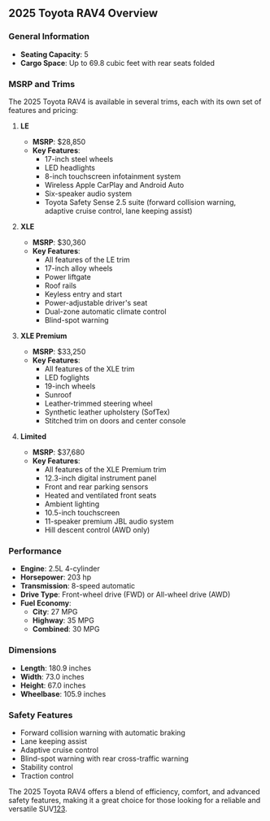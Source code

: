 ## 2025 Toyota RAV4 Overview

### General Information
- **Seating Capacity**: 5
- **Cargo Space**: Up to 69.8 cubic feet with rear seats folded

### MSRP and Trims
The 2025 Toyota RAV4 is available in several trims, each with its own set of features and pricing:

1. **LE**
   - **MSRP**: $28,850
   - **Key Features**:
     - 17-inch steel wheels
     - LED headlights
     - 8-inch touchscreen infotainment system
     - Wireless Apple CarPlay and Android Auto
     - Six-speaker audio system
     - Toyota Safety Sense 2.5 suite (forward collision warning, adaptive cruise control, lane keeping assist)

2. **XLE**
   - **MSRP**: $30,360
   - **Key Features**:
     - All features of the LE trim
     - 17-inch alloy wheels
     - Power liftgate
     - Roof rails
     - Keyless entry and start
     - Power-adjustable driver's seat
     - Dual-zone automatic climate control
     - Blind-spot warning

3. **XLE Premium**
   - **MSRP**: $33,250
   - **Key Features**:
     - All features of the XLE trim
     - LED foglights
     - 19-inch wheels
     - Sunroof
     - Leather-trimmed steering wheel
     - Synthetic leather upholstery (SofTex)
     - Stitched trim on doors and center console

4. **Limited**
   - **MSRP**: $37,680
   - **Key Features**:
     - All features of the XLE Premium trim
     - 12.3-inch digital instrument panel
     - Front and rear parking sensors
     - Heated and ventilated front seats
     - Ambient lighting
     - 10.5-inch touchscreen
     - 11-speaker premium JBL audio system
     - Hill descent control (AWD only)

### Performance
- **Engine**: 2.5L 4-cylinder
- **Horsepower**: 203 hp
- **Transmission**: 8-speed automatic
- **Drive Type**: Front-wheel drive (FWD) or All-wheel drive (AWD)
- **Fuel Economy**: 
  - **City**: 27 MPG
  - **Highway**: 35 MPG
  - **Combined**: 30 MPG

### Dimensions
- **Length**: 180.9 inches
- **Width**: 73.0 inches
- **Height**: 67.0 inches
- **Wheelbase**: 105.9 inches

### Safety Features
- Forward collision warning with automatic braking
- Lane keeping assist
- Adaptive cruise control
- Blind-spot warning with rear cross-traffic warning
- Stability control
- Traction control

The 2025 Toyota RAV4 offers a blend of efficiency, comfort, and advanced safety features, making it a great choice for those looking for a reliable and versatile SUV[1](https://www.toyota.com/rav4/2025/features/)[2](https://www.toyota.com/rav4/)[3](https://www.edmunds.com/toyota/rav4/2025/trims/).
